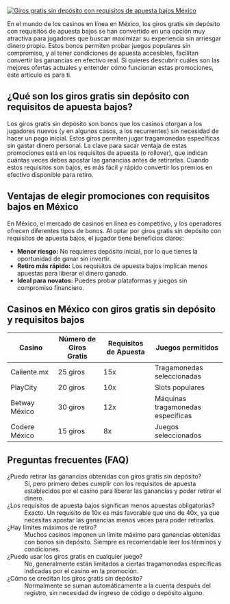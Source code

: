 [![Giros gratis sin depósito con requisitos de apuesta bajos México](https://123-caf.pages.dev/gitsignup.png)](https://vrmoo.ru/Bt82HjjY)

<p>En el mundo de los casinos en línea en México, los giros gratis sin depósito con requisitos de apuesta bajos se han convertido en una opción muy atractiva para jugadores que buscan maximizar su experiencia sin arriesgar dinero propio. Estos bonos permiten probar juegos populares sin compromiso, y al tener condiciones de apuesta accesibles, facilitan convertir las ganancias en efectivo real. Si quieres descubrir cuáles son las mejores ofertas actuales y entender cómo funcionan estas promociones, este artículo es para ti.</p>  <h2>¿Qué son los giros gratis sin depósito con requisitos de apuesta bajos?</h2> <p>Los giros gratis sin depósito son bonos que los casinos otorgan a los jugadores nuevos (y en algunos casos, a los recurrentes) sin necesidad de hacer un pago inicial. Estos giros permiten jugar tragamonedas específicas sin gastar dinero personal. La clave para sacar ventaja de estas promociones está en los requisitos de apuesta (o rollover), que indican cuántas veces debes apostar las ganancias antes de retirarlas. Cuando estos requisitos son bajos, es más fácil y rápido convertir los premios en efectivo disponible para retiro.</p>  <h2>Ventajas de elegir promociones con requisitos bajos en México</h2> <p>En México, el mercado de casinos en línea es competitivo, y los operadores ofrecen diferentes tipos de bonos. Al optar por giros gratis sin depósito con requisitos de apuesta bajos, el jugador tiene beneficios claros:</p> <ul>   <li><strong>Menor riesgo:</strong> No requieres depósito inicial, por lo que tienes la oportunidad de ganar sin invertir.</li>   <li><strong>Retiro más rápido:</strong> Los requisitos de apuesta bajos implican menos apuestas para liberar el dinero ganado.</li>   <li><strong>Ideal para novatos:</strong> Puedes probar plataformas y juegos sin compromiso financiero.</li> </ul>  <h2>Casinos en México con giros gratis sin depósito y requisitos bajos</h2> <table>   <thead>     <tr>       <th>Casino</th>       <th>Número de Giros Gratis</th>       <th>Requisitos de Apuesta</th>       <th>Juegos permitidos</th>     </tr>   </thead>   <tbody>     <tr>       <td>Caliente.mx</td>       <td>25 giros</td>       <td>15x</td>       <td>Tragamonedas seleccionadas</td>     </tr>     <tr>       <td>PlayCity</td>       <td>20 giros</td>       <td>10x</td>       <td>Slots populares</td>     </tr>     <tr>       <td>Betway México</td>       <td>30 giros</td>       <td>12x</td>       <td>Máquinas tragamonedas específicas</td>     </tr>     <tr>       <td>Codere México</td>       <td>15 giros</td>       <td>8x</td>       <td>Juegos seleccionados</td>     </tr>   </tbody> </table>  <h2>Preguntas frecuentes (FAQ)</h2> <dl>   <dt>¿Puedo retirar las ganancias obtenidas con giros gratis sin depósito?</dt>   <dd>Sí, pero primero debes cumplir con los requisitos de apuesta establecidos por el casino para liberar las ganancias y poder retirar el dinero.</dd>    <dt>¿Los requisitos de apuesta bajos significan menos apuestas obligatorias?</dt>   <dd>Exacto. Un requisito de 10x es más favorable que uno de 40x, ya que necesitas apostar las ganancias menos veces para poder retirarlas.</dd>    <dt>¿Hay límites máximos de retiro?</dt>   <dd>Muchos casinos imponen un límite máximo para ganancias obtenidas con bonos sin depósito. Siempre es recomendable leer los términos y condiciones.</dd>    <dt>¿Puedo usar los giros gratis en cualquier juego?</dt>   <dd>No, generalmente están limitados a ciertas tragamonedas específicas indicadas por el casino en la promoción.</dd>    <dt>¿Cómo se creditan los giros gratis sin depósito?</dt>   <dd>Normalmente se suman automáticamente a la cuenta después del registro, sin necesidad de ingreso de código o depósito alguno.</dd> </dl>